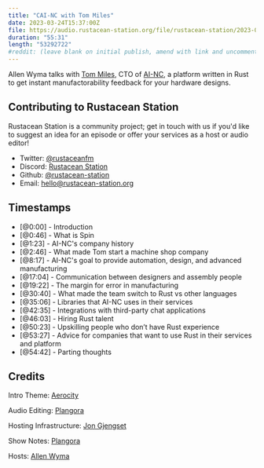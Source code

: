 ```yaml
---
title: "CAI-NC with Tom Miles"
date: 2023-03-24T15:37:00Z
file: https://audio.rustacean-station.org/file/rustacean-station/2023-03-24-tom-miles.mp3
duration: "55:31"
length: "53292722"
#reddit: (leave blank on initial publish, amend with link and uncomment this line after Reddit thread has been posted)
---
```

Allen Wyma talks with [Tom Miles](https://www.linkedin.com/in/thomasgregorymiles/), CTO of [AI-NC](https://www.ai-nc.com/), a platform written in Rust to get instant manufactorability feedback for your hardware designs.

## Contributing to Rustacean Station

Rustacean Station is a community project; get in touch with us if you'd like to suggest an idea for an episode or offer your services as a host or audio editor!

- Twitter: [@rustaceanfm](https://twitter.com/rustaceanfm)
- Discord: [Rustacean Station](https://discord.gg/cHc3Gyc)
- Github: [@rustacean-station](https://github.com/rustacean-station/)
- Email: [hello@rustacean-station.org](mailto:hello@rustacean-station.org)

## Timestamps
- [@0:00] - Introduction
- [@0:46] - What is Spin
- [@1:23] - AI-NC's company history
- [@2:46] - What made Tom start a machine shop company
- [@8:17] - AI-NC's goal to provide automation, design, and advanced manufacturing
- [@17:04] - Communication between designers and assembly people
- [@19:22] - The margin for error in manufacturing
- [@30:40] - What made the team switch to Rust vs other languages
- [@35:06] - Libraries that AI-NC uses in their services
- [@42:35] - Integrations with third-party chat applications
- [@46:03] - Hiring Rust talent
- [@50:23] - Upskilling people who don’t have Rust experience
- [@53:27] - Advice for companies that want to use Rust in their services and platform
- [@54:42] - Parting thoughts

## Credits
Intro Theme: [Aerocity](https://twitter.com/AerocityMusic)

Audio Editing: [Plangora](https://twitter.com/plangora)

Hosting Infrastructure: [Jon Gjengset](https://twitter.com/jonhoo/)

Show Notes: [Plangora](https://twitter.com/plangora)

Hosts: [Allen Wyma](https://twitter.com/allenwyma)
